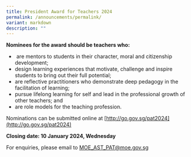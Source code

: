 ```yaml
---
title: President Award for Teachers 2024
permalink: /announcements/permalink/
variant: markdown
description: ""
---
```

**Nominees for the award should be teachers who:**
*  are mentors to students in their character, moral and citizenship development;
*  design learning experiences that motivate, challenge and inspire students to bring out their full potential;
* are reflective practitioners who demonstrate deep pedagogy in the facilitation of learning;
* pursue lifelong learning for self and lead in the professional growth of other teachers; and
* are role models for the teaching profession.

Nominations can be submitted online at [http://go.gov.sg/pat2024](http://go.gov.sg/pat2024)


**Closing date: 10 January 2024, Wednesday**

  
For enquiries, please email to [MOE\_AST\_PAT@moe.gov.sg](mailto:MOE_AST_PAT@moe.gov.sg)